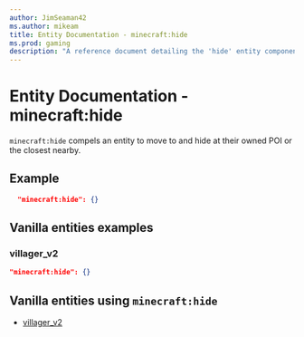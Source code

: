```yaml
---
author: JimSeaman42
ms.author: mikeam
title: Entity Documentation - minecraft:hide
ms.prod: gaming
description: "A reference document detailing the 'hide' entity component"
---
```


# Entity Documentation - minecraft:hide

`minecraft:hide` compels an entity to move to and hide at their owned POI or the closest nearby.

## Example

```json
  "minecraft:hide": {}
```

## Vanilla entities examples

### villager_v2

```json
"minecraft:hide": {}
```

## Vanilla entities using `minecraft:hide`

- [villager_v2](../../../../Source/VanillaBehaviorPack_Snippets/entities/villager_v2.md)

